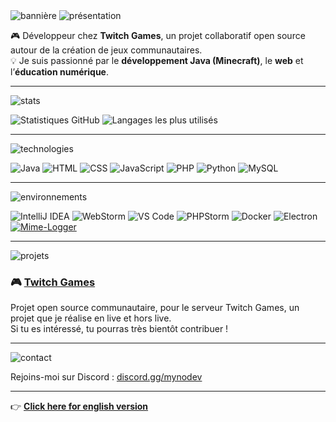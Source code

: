 <!-- Bannière -->
<img src="https://capsule-render.vercel.app/api?type=waving&color=0d1117&height=200&section=header&text=Salut,%20moi%20c%27est%20mynosci!&fontColor=ffffff&fontSize=40&fontAlign=50&fontAlignY=35&desc=D%C3%A9veloppeur%20chez%20Twitch%20Games%20%F0%9F%8E%AE&descAlign=50&descAlignY=60" alt="bannière" />

<!-- Présentation -->
<img src="https://capsule-render.vercel.app/api?type=soft&color=ff0080&height=100&section=header&text=%F0%9F%91%8B%20Pr%C3%A9sentation&fontColor=ffffff&fontSize=30&fontAlign=50&fontAlignY=40" alt="présentation" />

🎮 Développeur chez **Twitch Games**, un projet collaboratif open source autour de la création de jeux communautaires.  
💡 Je suis passionné par le **développement Java (Minecraft)**, le **web** et l’**éducation numérique**.

---

<!-- Stats GitHub -->
<img src="https://capsule-render.vercel.app/api?type=soft&color=0099ff&height=100&section=header&text=🔥%20Statistiques%20GitHub&fontColor=ffffff&fontSize=30&fontAlign=50&fontAlignY=40&ref=myno" alt="stats" />

![Statistiques GitHub](https://github-readme-stats.vercel.app/api?username=mynosciDev&show_icons=true&theme=tokyonight)
![Langages les plus utilisés](https://github-readme-stats.vercel.app/api/top-langs/?username=mynosciDev&layout=compact&theme=tokyonight)

---

<!-- Technologies -->
<img src="https://capsule-render.vercel.app/api?type=soft&color=00cc66&height=100&section=header&text=🚀%20Technologies%20que%20j’aime&fontColor=ffffff&fontSize=30&fontAlign=50&fontAlignY=40&ref=myno" alt="technologies" />

![Java](https://img.shields.io/badge/Java-ED8B00?style=for-the-badge&logo=java&logoColor=white)
![HTML](https://img.shields.io/badge/HTML5-E34F26?style=for-the-badge&logo=html5&logoColor=white)
![CSS](https://img.shields.io/badge/CSS3-1572B6?style=for-the-badge&logo=css3&logoColor=white)
![JavaScript](https://img.shields.io/badge/JavaScript-F7DF1E?style=for-the-badge&logo=javascript&logoColor=black)
![PHP](https://img.shields.io/badge/PHP-777BB4?style=for-the-badge&logo=php&logoColor=white)
![Python](https://img.shields.io/badge/Python-3776AB?style=for-the-badge&logo=python&logoColor=white)
![MySQL](https://img.shields.io/badge/MySQL-005C84?style=for-the-badge&logo=mysql&logoColor=white)

---

<!-- Outils / Environnemeants -->
<img src="https://capsule-render.vercel.app/api?type=soft&color=9933ff&height=100&section=header&text=🛠️%20Environnements%20utilisés&fontColor=ffffff&fontSize=30&fontAlign=50&fontAlignY=40&ref=myno" alt="environnements" />

![IntelliJ IDEA](https://img.shields.io/badge/IntelliJIDEA-000000.svg?style=for-the-badge&logo=intellij-idea&logoColor=white)
![WebStorm](https://img.shields.io/badge/WebStorm-000000?style=for-the-badge&logo=WebStorm&logoColor=white)
![VS Code](https://img.shields.io/badge/VSCode-007ACC?style=for-the-badge&logo=visual-studio-code&logoColor=white)
![PHPStorm](https://img.shields.io/badge/PHPStorm-000000.svg?style=for-the-badge&logo=phpstorm&logoColor=white)
![Docker](https://img.shields.io/badge/Docker-2496ED?style=for-the-badge&logo=docker&logoColor=white)
![Electron](https://img.shields.io/badge/Electron-2C2E3B?style=for-the-badge&logo=electron&logoColor=white)
[![Mime-Logger](https://img.shields.io/badge/Mime--Logger-000000?style=for-the-badge&logo=github&logoColor=white)](https://github.com/Mimexe/mime-logger)

---

<!-- Projets -->
<img src="https://capsule-render.vercel.app/api?type=soft&color=ff6600&height=100&section=header&text=📚%20Projets%20en%20cours&fontColor=ffffff&fontSize=30&fontAlign=50&fontAlignY=40&ref=myno" alt="projets" />

### 🎮 [Twitch Games](https://github.com/mynosciDev/TwitchGames)  
Projet open source communautaire, pour le serveur Twitch Games, un projet que je réalise en live et hors live.  
Si tu es intéressé, tu pourras très bientôt contribuer !

---

<!-- Contact -->
<img src="https://capsule-render.vercel.app/api?type=soft&color=ff3366&height=100&section=header&text=📬%20Me%20contacter&fontColor=ffffff&fontSize=30&fontAlign=50&fontAlignY=40&ref=myno" alt="contact" />

Rejoins-moi sur Discord : [discord.gg/mynodev](https://discord.gg/mynodev)

---

👉 [**Click here for english version**](https://github.com/mynosciDev/mynosciDev/blob/main/README_EN.md)
